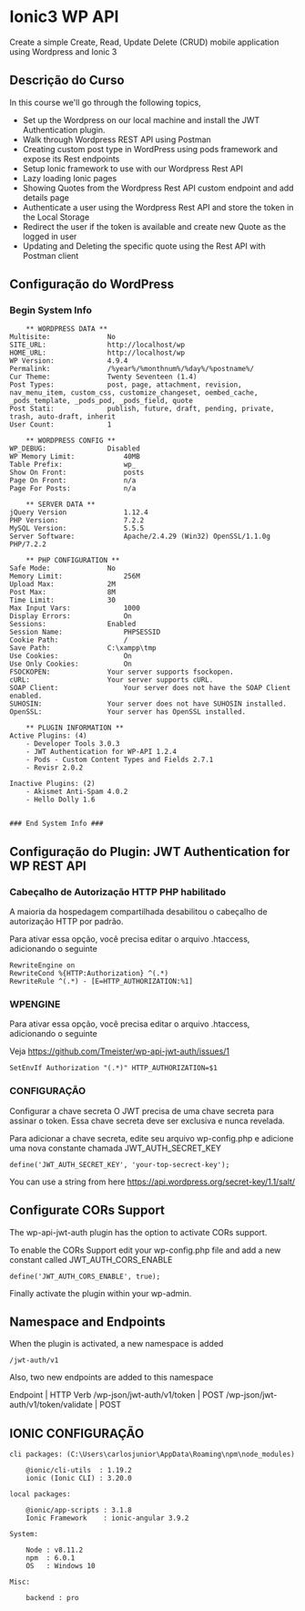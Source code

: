 # Ionic3 WP API

Create a simple Create, Read, Update Delete (CRUD) mobile application using Wordpress and Ionic 3

## Descrição do Curso

In this course we'll go through the following topics,

- Set up the Wordpress on our local machine and install the JWT Authentication plugin.
- Walk through Wordpress REST API using Postman
- Creating custom post type in WordPress using pods framework and expose its Rest endpoints
- Setup Ionic framework to use with our Wordpress Rest API
- Lazy loading Ionic pages
- Showing Quotes from the Wordpress Rest API custom endpoint and add details page
- Authenticate a user using the Wordpress Rest API and store the token in the Local Storage
- Redirect the user if the token is available and create new Quote as the logged in user
- Updating and Deleting the specific quote using the Rest API with Postman client

## Configuração do WordPress

### Begin System Info ###

```
	** WORDPRESS DATA **
Multisite:				No
SITE_URL:				http://localhost/wp
HOME_URL:				http://localhost/wp
WP Version:				4.9.4
Permalink:				/%year%/%monthnum%/%day%/%postname%/
Cur Theme:				Twenty Seventeen (1.4)
Post Types:				post, page, attachment, revision, nav_menu_item, custom_css, customize_changeset, oembed_cache, _pods_template, _pods_pod, _pods_field, quote
Post Stati:				publish, future, draft, pending, private, trash, auto-draft, inherit
User Count:				1

	** WORDPRESS CONFIG **
WP_DEBUG:				Disabled
WP Memory Limit:			40MB
Table Prefix:				wp_
Show On Front:				posts
Page On Front:				n/a
Page For Posts:				n/a

	** SERVER DATA **
jQuery Version				1.12.4
PHP Version:				7.2.2
MySQL Version:				5.5.5
Server Software:			Apache/2.4.29 (Win32) OpenSSL/1.1.0g PHP/7.2.2

	** PHP CONFIGURATION **
Safe Mode:				No
Memory Limit:				256M
Upload Max:				2M
Post Max:				8M
Time Limit:				30
Max Input Vars:				1000
Display Errors:				On
Sessions:				Enabled
Session Name:				PHPSESSID
Cookie Path:				/
Save Path:				C:\xampp\tmp
Use Cookies:				On
Use Only Cookies:			On
FSOCKOPEN:				Your server supports fsockopen.
cURL:					Your server supports cURL.
SOAP Client:				Your server does not have the SOAP Client enabled.
SUHOSIN:				Your server does not have SUHOSIN installed.
OpenSSL:				Your server has OpenSSL installed.

	** PLUGIN INFORMATION **
Active Plugins: (4)
	- Developer Tools 3.0.3
	- JWT Authentication for WP-API 1.2.4
	- Pods - Custom Content Types and Fields 2.7.1
	- Revisr 2.0.2

Inactive Plugins: (2)
	- Akismet Anti-Spam 4.0.2
	- Hello Dolly 1.6


### End System Info ###

```
## Configuração do Plugin: JWT Authentication for WP REST API

### Cabeçalho de Autorização HTTP PHP habilitado
A maioria da hospedagem compartilhada desabilitou o cabeçalho de autorização HTTP por padrão.

Para ativar essa opção, você precisa editar o arquivo .htaccess, adicionando o seguinte

```
RewriteEngine on
RewriteCond %{HTTP:Authorization} ^(.*)
RewriteRule ^(.*) - [E=HTTP_AUTHORIZATION:%1]
```

### WPENGINE

Para ativar essa opção, você precisa editar o arquivo .htaccess, adicionando o seguinte

Veja https://github.com/Tmeister/wp-api-jwt-auth/issues/1

```
SetEnvIf Authorization "(.*)" HTTP_AUTHORIZATION=$1
```

### CONFIGURAÇÃO

Configurar a chave secreta
O JWT precisa de uma chave secreta para assinar o token. Essa chave secreta deve ser exclusiva e nunca revelada.

Para adicionar a chave secreta, edite seu arquivo wp-config.php e adicione uma nova constante chamada JWT_AUTH_SECRET_KEY

```
define('JWT_AUTH_SECRET_KEY', 'your-top-secrect-key');
```

You can use a string from here https://api.wordpress.org/secret-key/1.1/salt/

## Configurate CORs Support

The wp-api-jwt-auth plugin has the option to activate CORs support.

To enable the CORs Support edit your wp-config.php file and add a new constant called JWT_AUTH_CORS_ENABLE

```
define('JWT_AUTH_CORS_ENABLE', true);

```

Finally activate the plugin within your wp-admin.

## Namespace and Endpoints

When the plugin is activated, a new namespace is added

```
/jwt-auth/v1

```

Also, two new endpoints are added to this namespace

Endpoint | HTTP Verb
/wp-json/jwt-auth/v1/token | POST
/wp-json/jwt-auth/v1/token/validate | POST

## IONIC CONFIGURAÇÃO 

```
cli packages: (C:\Users\carlosjunior\AppData\Roaming\npm\node_modules)

    @ionic/cli-utils  : 1.19.2
    ionic (Ionic CLI) : 3.20.0

local packages:

    @ionic/app-scripts : 3.1.8
    Ionic Framework    : ionic-angular 3.9.2

System:

    Node : v8.11.2
    npm  : 6.0.1
    OS   : Windows 10

Misc:

    backend : pro

```




